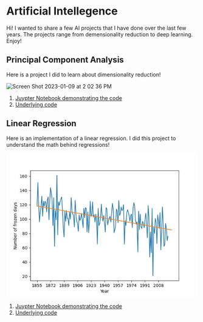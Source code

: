 # Artificial Intellegence

Hi! I wanted to share a few AI projects that I have done over the last few years. The projects range from demensionality reduction to deep learning. Enjoy!

## Principal Component Analysis
Here is a project I did to learn about dimensionality reduction!

![Screen Shot 2023-01-09 at 2 02 36 PM](https://user-images.githubusercontent.com/106544113/211417327-6d6749af-1dfd-4c7a-8e5a-48d737419510.png)

1. [Juypter Notebook demonstrating the code](./PCA/PCA.ipynb)
2. [Underlying code](./PCA/PCA.py)

## Linear Regression
Here is an implementation of a linear regression. I did this project to understand the math behind regressions!

![linear regression](./linear_regression/regression.jpg)
1. [Juypter Notebook demonstrating the code](./linear_regression/linear_regression.ipynb)
2. [Underlying code](./linear_regression/linear_regression.py)
